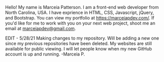 Hello! My name is Marceia Patterson. I am a front-end web developer from North Carolina, USA. I have exprience in HTML, CSS, Javascript, jQuery, and Bootstrap.
You can view my portfolio at https://marceiapdev.com/.
If you'd like for me to work with you on your next web project, shoot me an email at marceiapdev@gmail.com.

EDIT - 5/28/21
Making changes to my repository. Will be adding a new one since my previous repositories have been deleted. My websites are still available for public viewing. I will let people know when my new GitHub account is up and running. -Marceia P.
